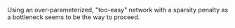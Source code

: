 Using an over-parameterized, "too-easy" network with a sparsity penalty
as a bottleneck seems to be the way to proceed.